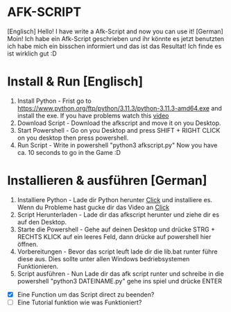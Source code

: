 # AFK-SCRIPT
[Englisch] Hello! I have write a Afk-Script and now you can use it!
[German] Moin! Ich habe ein Afk-Script geschrieben und ihr könnte es jetzt benutzten ich habe mich ein bisschen informiert und das ist das Resultat! Ich finde es ist wirklich gut :D
# Install & Run [Englisch]
1. Install Python - Frist go to https://www.python.org/ftp/python/3.11.3/python-3.11.3-amd64.exe and install the exe. If you have problems watch this [video](https://youtu.be/yivyNCtVVDk)
2. Download Script - Download the afkscript and move it on you Desktop.
3. Start Powershell - Go on you Desktop and press SHIFT + RIGHT CLICK on you desktop then press powershell.
4. Run Script - Write in powershell "python3 afkscript.py" Now you have ca. 10 seconds to go in the Game :D
# Installieren & ausführen [German]
1. Installiere Python - Lade dir Python herunter [Click](https://www.python.org/ftp/python/3.11.3/python-3.11.3-amd64.exe) und installiere es. Wenn du Probleme hast gucke dir das Video an [Click](https://youtu.be/yivyNCtVVDk)
2. Script Herunterladen - Lade dir das afkscript herunter und ziehe dir es auf den Desktop.
3. Starte die Powershell - Gehe auf deinen Desktop und drücke STRG + RECHTS KLICK auf ein leeres Feld, dann drücke auf powershell hier öffnen.
4. Vorbereitungen - Bevor das script leuft lade dir die lib.bat runter führe diese aus. Dies sollte unter allen Windows bedriebsystemen Funktionieren.
5. Script ausführen - Nun Lade dir das afk script runter und schreibe in die powershell "python3 DATEINAME.py" gehe ins spiel und drücke ENTER

* [X] Eine Function um das Script direct zu beenden?
* [ ] Eine Tutorial funktion wie was Funktioniert?
